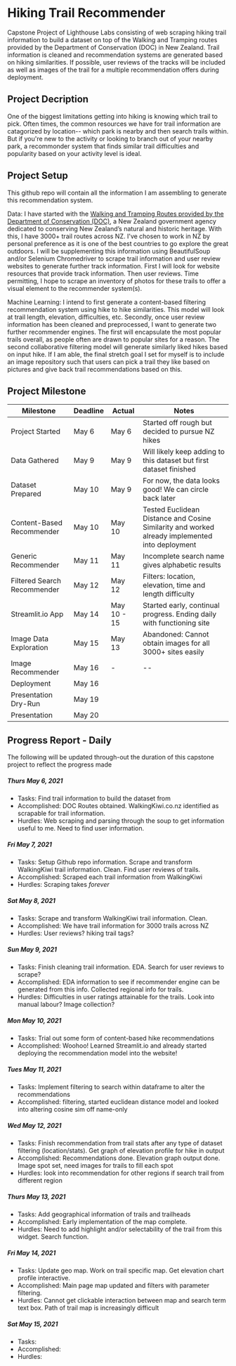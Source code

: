 # Hiking Trail Recommender
Capstone Project of Lighthouse Labs consisting of web scraping hiking trail information to build a dataset on top of the Walking and Tramping routes provided by the Department of Conservation (DOC) in New Zealand. Trail information is cleaned and recommendation systems are generated based on hiking similarities. If possible, user reviews of the tracks will be included as well as images of the trail for a multiple recommendation offers during deployment.

## Project Decription
One of the biggest limitations getting into hiking is knowing which trail to pick. Often times, the common resources we have for trail information are catagorized by location-- which park is nearby and then search trails within. But if you're new to the activity or looking to branch out of your nearby park, a recommonder system that finds similar trail difficulties and popularity based on your activity level is ideal. 

## Project Setup
This github repo will contain all the information I am assembling to generate this recommendation system. 

Data: I have started with the [Walking and Tramping Routes provided by the Department of Conservation (DOC)](https://doc-deptconservation.opendata.arcgis.com/datasets/e3f63067394a46238c92f9aed63ff78b), a New Zealand government agency dedicated to conserving New Zealand’s natural and historic heritage. With this, I have 3000+ trail routes across NZ. I've chosen to work in NZ by personal preference as it is one of the best countries to go explore the great outdoors. I will be supplementing this information using BeautifulSoup and/or Selenium Chromedriver to scrape trail information and user review websites to generate further track information. First I will look for website resources that provide track information. Then user reviews. Time permitting, I hope to scrape an inventory of photos for these trails to offer a visual element to the recommender system(s).

Machine Learning: I intend to first generate a content-based filtering recommendation system using hike to hike similarities. This model will look at trail length, elevation, difficulties, etc. Secondly, once user review information has been cleaned and preprocessed, I want to generate two further recommender engines. The first will encapsulate the most popular trails overall, as people often are drawn to popular sites for a reason. The second collaborative filtering model will generate similarly liked hikes based on input hike. If I am able, the final stretch goal I set for myself is to include an image repository such that users can pick a trail they like based on pictures and give back trail recommendations based on this.

## Project Milestone
Milestone | Deadline | Actual | Notes |
--- | --- | --- | --- |
Project Started | May 6 | May 6 | Started off rough but decided to pursue NZ hikes |
Data Gathered | May 9 | May 9 | Will likely keep adding to this dataset but first dataset finished|
Dataset Prepared | May 10 | May 9 | For now, the data looks good! We can circle back later |
Content-Based Recommender | May 10 | May 10 | Tested Euclidean Distance and Cosine Similarity and worked already implemented into deployment |
Generic Recommender | May 11 | May 11 | Incomplete search name gives alphabetic results |
Filtered Search Recommender | May 12 | May 12 | Filters: location, elevation, time and length difficulty |
Streamlit.io App | May 14 | May 10 - 15 | Started early, continual progress. Ending daily with functioning site |
Image Data Exploration | May 15 | May 13 | Abandoned: Cannot obtain images for all 3000+ sites easily |
Image Recommender | May 16 | - | -- |
Deployment | May 16 | | |
Presentation Dry-Run | May 19 | | |
Presentation | May 20 | | |

## Progress Report - Daily
The following will be updated through-out the duration of this capstone project to reflect the progress made
##### Thurs May 6, 2021
* Tasks: Find trail information to build the dataset from
* Accomplished: DOC Routes obtained. WalkingKiwi.co.nz identified as scrapable for trail information.
* Hurdles: Web scraping and parsing through the soup to get information useful to me. Need to find user information.

##### Fri May 7, 2021
* Tasks: Setup Github repo information. Scrape and transform WalkingKiwi trail information. Clean. Find user reviews of trails.
* Accomplished: Scraped each trail information from WalkingKiwi
* Hurdles: Scraping takes *forever*

##### Sat May 8, 2021
* Tasks: Scrape and transform WalkingKiwi trail information. Clean.
* Accomplished: We have trail information for 3000 trails across NZ
* Hurdles: User reviews? hiking trail tags?

##### Sun May 9, 2021
* Tasks: Finish cleaning trail information. EDA.  Search for user reviews to scrape?
* Accomplished: EDA information to see if recommender engine can be generated from this info. Collected regional info for trails.
* Hurdles: Difficulties in user ratings attainable for the trails. Look into manual labour? Image collection?

##### Mon May 10, 2021
* Tasks: Trial out some form of content-based hike recommendations
* Accomplished: Woohoo! Learned Streamlit.io and already started deploying the recommendation model into the website!

##### Tues May 11, 2021
* Tasks: Implement filtering to search within dataframe to alter the recommendations
* Accomplished: filtering, started euclidean distance model and looked into altering cosine sim off name-only

##### Wed May 12, 2021
* Tasks: Finish recommendation from trail stats after any type of dataset filtering (location/stats). Get graph of elevation profile for hike in output
* Accomplished: Recommendations done. Elevation graph output done. Image spot set, need images for trails to fill each spot
* Hurdles: look into recommendation for other regions if search trail from different region

##### Thurs May 13, 2021
* Tasks: Add geographical information of trails and trailheads
* Accomplished: Early implementation of the map complete. 
* Hurdles: Need to add highlight and/or selectability of the trail from this widget. Search function.

##### Fri May 14, 2021
* Tasks: Update geo map. Work on trail specific map. Get elevation chart profile interactive.
* Accomplished: Main page map updated and filters with parameter filtering.
* Hurdles: Cannot get clickable interaction between map and search term text box. Path of trail map is increasingly difficult

##### Sat May 15, 2021
* Tasks:
* Accomplished:
* Hurdles: